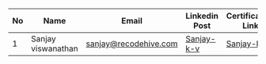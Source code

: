 
<br>

| No |  Name              | Email                     | Linkedin Post                                          |Certification Link | |
|-----------------------------------------------------|--------------------------------------------------------------------------------------------------------------------------------------------------------|--------|-------|------------------------------------------------------|------------------------------------|
| 1  | Sanjay viswanathan | sanjay@recodehive.com      | [Sanjay-k-v](https://www.linkedin.com/in/sanjay-k-v/)  | [Sanjay-k-v](https://www.linkedin.com/in/sanjay-k-v/) |
